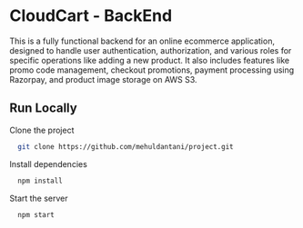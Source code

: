 
# CloudCart - BackEnd

This is a fully functional backend for an online ecommerce application, designed to handle user authentication, authorization, and various roles for specific operations like adding a new product. It also includes features like promo code management, checkout promotions, payment processing using Razorpay, and product image storage on AWS S3.

## Run Locally

Clone the project

```bash
  git clone https://github.com/mehuldantani/project.git
```
Install dependencies

```bash
  npm install
```

Start the server

```bash
  npm start
```

